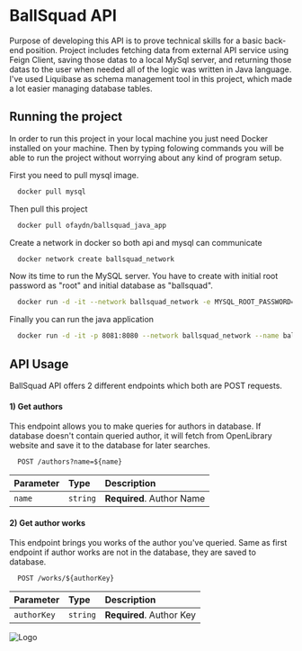 
# BallSquad API
Purpose of developing this API is to prove technical skills for a basic back-end position. Project includes fetching data from external API service using Feign Client, saving those datas to a local MySql server, and returning those datas to the user when needed all of the logic was written in Java language. I've used Liquibase as schema management tool in this project, which made a lot easier managing database tables. 

## Running the project
In order to run this project in your local machine you just need Docker installed on your machine. Then by typing folowing commands you will be able to run the project without worrying about any kind of program setup.

First you need to pull mysql image.
```bash
  docker pull mysql
```
Then pull this project
```bash
  docker pull ofaydn/ballsquad_java_app
```
Create a network in docker so both api and mysql can communicate
```bash
  docker network create ballsquad_network
```
Now its time to run the MySQL server. You have to create with initial root password as "root" and initial database as "ballsquad".
```bash
  docker run -d -it --network ballsquad_network -e MYSQL_ROOT_PASSWORD=root -e MYSQL_DATABASE=ballsquad --name ballsquad_db_appc mysql
```
Finally you can run the java application
```bash
  docker run -d -it -p 8081:8080 --network ballsquad_network --name ballsquad_java_appc ofaydn/ballsquad_java_app
```
## API Usage
BallSquad API offers 2 different endpoints which both are POST requests.

#### 1) Get authors
This endpoint allows you to make queries for authors in database. If database doesn't contain queried author, it will fetch from OpenLibrary website and save it to the database for later searches.

```http
  POST /authors?name=${name}
```

| Parameter | Type     |  Description                |
| :-------- | :------- | :------------------------- |
| `name` | `string` | **Required**. Author Name |

#### 2) Get author works
This endpoint brings you works of the author you've queried. Same as first endpoint if author works are not in the database, they are saved to database.

```http
  POST /works/${authorKey}
```

| Parameter | Type     | Description                       |
| :-------- | :------- | :-------------------------------- |
| `authorKey`      | `string` | **Required**. Author Key |



![Logo](https://ibb.co/MhvJ9wr)
